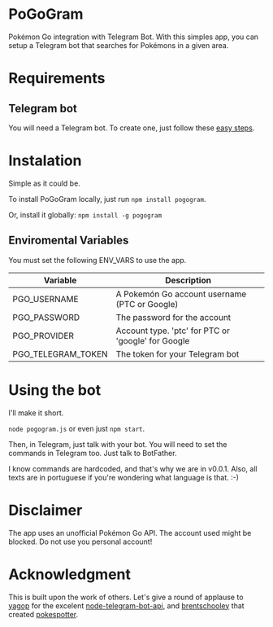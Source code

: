 # PoGoGram
Pokémon Go integration with Telegram Bot. With this simples app, you can setup a Telegram bot that searches for Pokémons in a given area.

# Requirements
## Telegram bot
You will need a Telegram bot. To create one, just follow these [easy steps](https://core.telegram.org/bots).

# Instalation
Simple as it could be.

To install PoGoGram locally, just run `npm install pogogram`.

Or, install it globally: `npm install -g pogogram`

## Enviromental Variables
You must set the following ENV_VARS to use the app.

| Variable | Description |
| -------- | ------- |
| PGO_USERNAME | A Pokemón Go account username (PTC or Google) |
| PGO_PASSWORD | The password for the account |
| PGO_PROVIDER | Account type. 'ptc' for PTC or 'google' for Google |
| PGO_TELEGRAM_TOKEN | The token for your Telegram bot |

# Using the bot
I'll make it short.

`node pogogram.js` or even just `npm start`.

Then, in Telegram, just talk with your bot. You will need to set the commands in Telegram too. Just talk to BotFather.

I know commands are hardcoded, and that's why we are in v0.0.1. Also, all texts are in portuguese if you're wondering what language is that. :-)

# Disclaimer
The app uses an unofficial Pokémon Go API. The account used might be blocked. Do not use you personal account!

# Acknowledgment
This is built upon the work of others. Let's give a round of applause to [yagop](https://github.com/yagop) for the excelent [node-telegram-bot-api](https://github.com/yagop/node-telegram-bot-api), and [brentschooley](https://github.com/brentschooley) that created [pokespotter](https://github.com/brentschooley/pokespotter).

